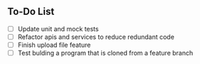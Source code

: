 ## To-Do List
- [ ] Update unit and mock tests
- [ ] Refactor apis and services to reduce redundant code
- [ ] Finish upload file feature
- [ ] Test bulding a program that is cloned from a feature branch
